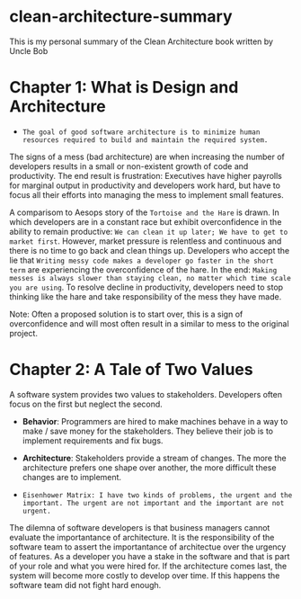 # clean-architecture-summary
This is my personal summary of the Clean Architecture book written by Uncle Bob

# Chapter 1: What is Design and Architecture

- `The goal of good software architecture is to minimize human resources required to build and maintain the required system.`

The signs of a mess (bad architecture) are when increasing the number of developers results in a small 
or non-existent growth of code and productivity. The end result is frustration: Executives have higher payrolls for marginal output in productivity and
developers work hard, but have to focus all their efforts into managing the mess to implement small features.

A comparisom to Aesops story of the `Tortoise and the Hare` is drawn. In which developers are in a constant race but exhibit overconfidence in the ability to remain productive: `We can clean it up later; We have to get to market first`. However, market pressure is relentless and continuous and there is no time to go back and clean things up. Developers who accept the lie that `Writing messy code makes a developer go faster in the short term` are experiencing the overconfidence of the hare. In the end: `Making messes is always slower than staying clean, no matter which time scale you are using`. To resolve decline in productivity, developers need to stop thinking like the hare and take responsibility of the mess they have made. 

Note: Often a proposed solution is to start over, this is a sign of overconfidence and will most often result in a similar to mess to the original project.

# Chapter 2: A Tale of Two Values

A software system provides two values to stakeholders. Developers often focus on the first but neglect the second.

- <b>Behavior</b>: Programmers are hired to make machines behave in a way to make / save money for the stakeholders. They believe their job is to implement requirements and fix bugs.

- <b>Architecture</b>: Stakeholders provide a stream of changes. The more the architecture prefers one shape over another, the more difficult these changes are to implement.

- `Eisenhower Matrix: I have two kinds of problems, the urgent and the important. The urgent are not important and the important are not urgent.`

The dilemna of software developers is that business managers cannot evaluate the importantance of architecture. It is the responsibility of the software team to assert the importantance of architectue over the urgency of features. As a developer you have a stake in the software and that is part of your role and what you were hired for. If the architecture comes last, the system will become more costly to develop over time. If this happens the software team did not fight hard enough.


